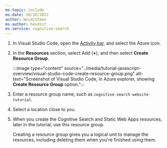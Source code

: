 ```yaml
---
ms.topic: include
ms.date: 10/26/2022
author: HeidiSteen
ms.author: heidist
ms.service: cognitive-search
---
```


1. In Visual Studio Code, open the [Activity bar](https://code.visualstudio.com/docs/getstarted/userinterface), and select the Azure icon. 
1. In the **Resources** section, select Add (**+**), and then select **Create Resource Group**.

    :::image type="content" source="../media/tutorial-javascript-overview/visual-studio-code-create-resource-group.png" alt-text="Screenshot of Visual Studio Code, in Azure explorer, showing **Create Resource Group** option.":::
1. Enter a resource group name, such as `cognitive-search-website-tutorial`. 
1. Select a location close to you.
1. When you create the Cognitive Search and Static Web Apps resources, later in the tutorial, use this resource group. 

    Creating a resource group gives you a logical unit to manage the resources, including deleting them when you're finished using them.
